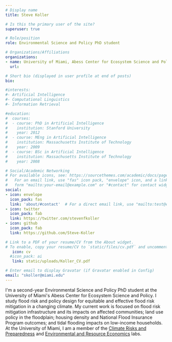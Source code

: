 ```yaml
---
# Display name
title: Steve Koller

# Is this the primary user of the site?
superuser: true

# Role/position
role: Environmental Science and Policy PhD student

# Organizations/Affiliations
organizations:
- name: University of Miami, Abess Center for Ecosystem Science and Policy
  url: 

# Short bio (displayed in user profile at end of posts)
bio:

#interests:
#- Artificial Intelligence
#- Computational Linguistics
#- Information Retrieval

#education:
#  courses:
#  - course: PhD in Artificial Intelligence
#    institution: Stanford University
#    year: 2012
#  - course: MEng in Artificial Intelligence
#    institution: Massachusetts Institute of Technology
#    year: 2009
#  - course: BSc in Artificial Intelligence
#    institution: Massachusetts Institute of Technology
#    year: 2008

# Social/Academic Networking
# For available icons, see: https://sourcethemes.com/academic/docs/page-builder/#icons
#   For an email link, use "fas" icon pack, "envelope" icon, and a link in the
#   form "mailto:your-email@example.com" or "#contact" for contact widget.
social:
- icon: envelope
  icon_pack: fas
  link: 'about/#contact'  # For a direct email link, use "mailto:test@example.org".
- icon: twitter
  icon_pack: fab
  link: https://twitter.com/stevenfkoller
- icon: github
  icon_pack: fab
  link: https://github.com/Steve-Koller

# Link to a PDF of your resume/CV from the About widget.
# To enable, copy your resume/CV to `static/files/cv.pdf` and uncomment the lines below.
   icon: cv
  #icon_pack: ai
   link: static/uploads/Koller_CV.pdf

# Enter email to display Gravatar (if Gravatar enabled in Config)
email: "skoller@miami.edu"
---
```


I'm a second-year Environmental Science and Policy PhD student at the University of Miami's Abess Center for Ecosystem Science and Policy. I study flood risk and policy design for equitable and effective flood risk mitigation in a changing climate. My current work is focused on flood risk mitigation infrastructure and its impacts on affected communities; land use policy in the floodplain; housing density and National Flood Insurance Program outcomes; and tidal flooding impacts on low-income households. At the University of Miami, I am a member of the [Climate Risks and Preparedness](https://climateprep.rsmas.miami.edu/) and [Environmental and Resource Economics](https://ere.rsmas.miami.edu/index.html) labs.